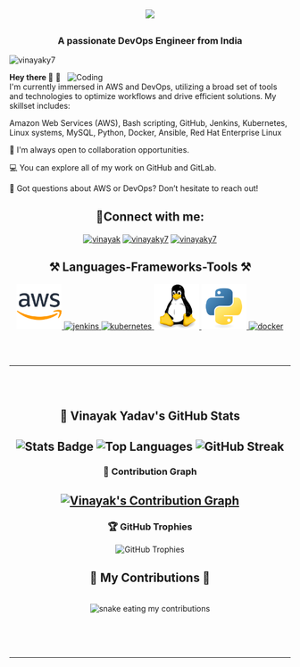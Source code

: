 <h1 align="center">
  <a href="https://git.io/typing-svg">
    <img src="https://readme-typing-svg.herokuapp.com/?lines=Hello,+There!+👋;This+is+Vinayak+Yadav....;Nice+to+meet+you!&center=true&size=30">
  </a>
</h1>
<h3 align="center">A passionate DevOps Engineer from India</h3>
<p align="left"> <img src="https://komarev.com/ghpvc/?username=vinayaky7&label=Profile%20views&color=0e81b6&style=flat" alt="vinayaky7" /> </p>

<img align="right" alt="Coding" width="400" src=https://github.com/vinayaky7/vinayaky7/blob/main/212749447-bfb7e725-6987-49d9-ae85-2015e3e7cc41.gif>

**Hey there 👋**
🔧 I'm currently immersed in AWS and DevOps, utilizing a broad set of tools and technologies to optimize workflows and drive efficient solutions. My skillset includes:

Amazon Web Services (AWS), Bash scripting, GitHub, Jenkins, Kubernetes, Linux systems, MySQL, Python, Docker, Ansible, Red Hat Enterprise Linux

🤝 I'm always open to collaboration opportunities.

💻 You can explore all of my work on GitHub and GitLab.

💬 Got questions about AWS or DevOps? Don’t hesitate to reach out!


<h2 align="center">💬Connect with me:  </h2>

<div align="center">
<a href="https://linkedin.com/in/vinayak-yadav-9a94962b0/" target="blank"><img align="center" src="https://raw.githubusercontent.com/rahuldkjain/github-profile-readme-generator/master/src/images/icons/Social/linked-in-alt.svg" alt="vinayak" height="30" width="81" /></a>
<a href="https://www.hackerrank.com/vinayaky7" target="blank"><img align="center" src="https://raw.githubusercontent.com/rahuldkjain/github-profile-readme-generator/master/src/images/icons/Social/hackerrank.svg" alt="vinayaky7" height="30" width="81" /></a>
<a href="https://www.leetcode.com/vinayaky7" target="blank"><img align="center" src="https://raw.githubusercontent.com/rahuldkjain/github-profile-readme-generator/master/src/images/icons/Social/leet-code.svg" alt="vinayaky7" height="30" width="81" /></a>
</p>

<h2 align="center">⚒️ Languages-Frameworks-Tools ⚒️</h2>
<div align="center">
  <a href="https://aws.amazon.com" target="_blank" rel="noreferrer">
    <img src="https://raw.githubusercontent.com/devicons/devicon/master/icons/amazonwebservices/amazonwebservices-original-wordmark.svg" alt="aws" width="81" height="81"/>
  </a>
  <a href="https://www.jenkins.io" target="_blank" rel="noreferrer">
    <img src="https://www.vectorlogo.zone/logos/jenkins/jenkins-icon.svg" alt="jenkins" width="81" height="81"/>
  </a>
  <a href="https://kubernetes.io" target="_blank" rel="noreferrer">
    <img src="https://www.vectorlogo.zone/logos/kubernetes/kubernetes-icon.svg" alt="kubernetes" width="81" height="81"/>
  </a>
  <a href="https://www.linux.org/" target="_blank" rel="noreferrer">
    <img src="https://raw.githubusercontent.com/devicons/devicon/master/icons/linux/linux-original.svg" alt="linux" width="81" height="81"/>
  </a>
  <a href="https://www.python.org" target="_blank" rel="noreferrer">
    <img src="https://raw.githubusercontent.com/devicons/devicon/master/icons/python/python-original.svg" alt="python" width="81" height="81"/>
  </a>
    <a href="https://www.docker.com/" target="_blank" rel="noreferrer">
    <img src="https://www.vectorlogo.zone/logos/docker/docker-icon.svg" alt="docker" width="81" height="81"/>
  </a>
  
</div>

<br/><br/>

<hr/>

<br/>

<br/>


## 🚀 Vinayak Yadav's GitHub Stats
![Stats Badge](https://github-readme-stats.vercel.app/api?username=vinayak444&show_icons=true&count_private=true&hide=issues,contribs&theme=dark&custom_title=GitHub+Stats)
![Top Languages](https://github-readme-stats.vercel.app/api/top-langs/?username=vinayak444&layout=compact&theme=dark)
![GitHub Streak](https://streak-stats.demolab.com/?user=vinayak444&theme=dark)
---
### 🧠 Contribution Graph
[![Vinayak's Contribution Graph](https://github-readme-activity-graph.cyclic.app/graph?username=MonikaChauhan&theme=github-dark)](https://github.com/Ashutosh00710/github-readme-activity-graph)
---
### 🏆 GitHub Trophies
![GitHub Trophies](https://github-profile-trophy.vercel.app/?username=vinayak444&theme=darkhub&no-bg=true&margin-w=15)


<div align="center">
  <h2>🐍 My Contributions 🐍</h2>
  <br>
  <img alt="snake eating my contributions" src="https://github.com/vinayaky7/vinayaky7/blob/main/dist/github-contribution-grid-snake.svg" />
  
  <br/><br/><br/>
</div>

<hr/>

